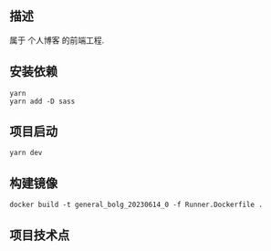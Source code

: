 ## 描述

属于 个人博客 的前端工程.

## 安装依赖

```shell
yarn
yarn add -D sass
```

## 项目启动

```shell
yarn dev
```

## 构建镜像

```shell
docker build -t general_bolg_20230614_0 -f Runner.Dockerfile .
```

## 项目技术点

```

```
